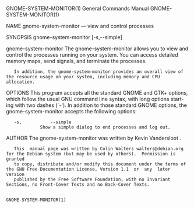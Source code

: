GNOME-SYSTEM-MONITOR(1)                                       General Commands Manual                                      GNOME-SYSTEM-MONITOR(1)

NAME
       gnome-system-monitor — view and control processes

SYNOPSIS
       gnome-system-monitor [-s,--simple]

gnome-system-monitor
       The  gnome-system-monitor  allows  you to view and control the processes running on your system.  You can access detailed memory maps, send
       signals, and terminate the processes.

       In addition, the gnome-system-monitor provides an overall view of the resource usage on your system, including memory and CPU allocation.

OPTIONS
       This program accepts all the standard GNOME and GTK+     options, which follow the usual GNU command line syntax, with long options  start‐
       ing with two dashes (`-').  In addition to those standard GNOME options, the gnome-system-monitor accepts the following options:

       -s,           --simple
                 Show a simple dialog to end processes and log out.

AUTHOR
       The gnome-system-monitor was written by Kevin Vandersloot .

       This  manual page was written by Colin Walters walters@debian.org for the Debian system (but may be used by others).  Permission is granted
       to copy, distribute and/or modify this document under the terms of the GNU Free Documentation License, Version 1.1  or  any  later  version
       published by the Free Software Foundation; with no Invariant Sections, no Front-Cover Texts and no Back-Cover Texts.

                                                                                                                           GNOME-SYSTEM-MONITOR(1)
